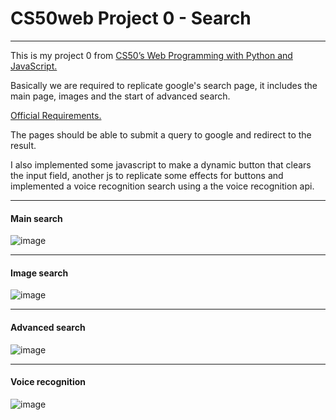 # CS50web Project 0 - Search

* * *

This is my project 0 from [CS50’s Web Programming with Python and JavaScript.](https://cs50.harvard.edu/web/2020/)

Basically we are required to replicate google's search page, it includes the main page, images and the start of advanced search.

[Official Requirements.](https://cs50.harvard.edu/web/2020/projects/0/search/)

The pages should be able to submit a query to google and redirect to the result.

I also implemented some javascript to make a dynamic button that clears the input field, 
another js to replicate some effects for buttons and implemented a voice recognition search
using a the voice recognition api.

* * *

#### Main search
![image](https://user-images.githubusercontent.com/62313672/116489009-37bc0200-a86a-11eb-8a01-99dcd8b484b3.png)

***

#### Image search
![image](https://user-images.githubusercontent.com/62313672/116490310-6a1b2e80-a86d-11eb-986b-6e13468efaad.png)

*****

#### Advanced search
![image](https://user-images.githubusercontent.com/62313672/116490357-8cad4780-a86d-11eb-8430-9c7a51aadd88.png)

- - -

#### Voice recognition
![image](https://user-images.githubusercontent.com/62313672/116490428-bebea980-a86d-11eb-9894-fdc159c82fe2.png)
